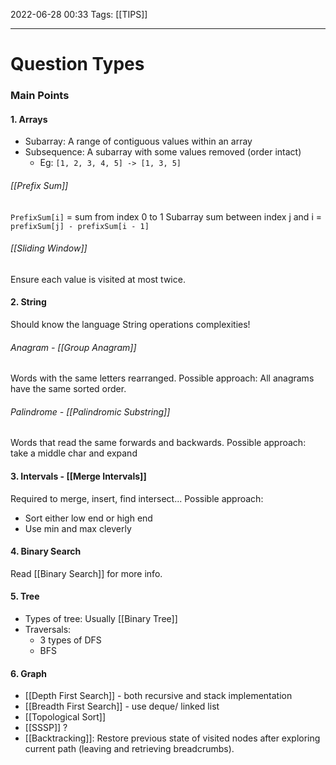 2022-06-28 00:33
Tags: [[TIPS]] 
- - - - - - - - - - - - - - - - - - - - - - - - - - - - -   
# Question Types
### Main Points
#### 1. Arrays
- Subarray: A range of contiguous values within an array
- Subsequence: A subarray with some values removed (order intact)
	- Eg: `[1, 2, 3, 4, 5] -> [1, 3, 5]`

###### [[Prefix Sum]]
`PrefixSum[i]` = sum from index 0 to 1 
Subarray sum between index j and i = `prefixSum[j] - prefixSum[i - 1]` 

###### [[Sliding Window]]
Ensure each value is visited at most twice.

#### 2. String
Should know the language String operations complexities!

###### Anagram - [[Group Anagram]]
Words with the same letters rearranged.
Possible approach: All anagrams have the same sorted order.

###### Palindrome - [[Palindromic Substring]]
Words that read the same forwards and backwards.
Possible approach: take a middle char and expand

#### 3. Intervals - [[Merge Intervals]] 
Required to merge, insert, find intersect...
Possible approach: 
- Sort either low end or high end
- Use min and max cleverly

#### 4. Binary Search
Read [[Binary Search]] for more info.

#### 5. Tree
- Types of tree: Usually [[Binary Tree]]
- Traversals: 
	- 3 types of DFS
	- BFS

#### 6. Graph
- [[Depth First Search]] - both recursive and stack implementation
- [[Breadth First Search]] - use deque/ linked list
- [[Topological Sort]]
- [[SSSP]] ?
- [[Backtracking]]: Restore previous state of visited nodes after exploring current path (leaving and retrieving breadcrumbs).
